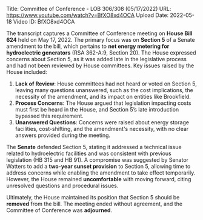 Title: Committee of Conference - LOB 306/308 (05/17/2022)
URL: https://www.youtube.com/watch?v=BfXO8xd4OCA
Upload Date: 2022-05-18
Video ID: BfXO8xd4OCA

The transcript captures a Committee of Conference meeting on **House Bill 624** held on May 17, 2022. The primary focus was on **Section 5** of a Senate amendment to the bill, which pertains to **net energy metering for hydroelectric generators** (RSA 362-A:9, Section 20). The House expressed concerns about Section 5, as it was added late in the legislative process and had not been reviewed by House committees. Key issues raised by the House included:

1. **Lack of Review**: House committees had not heard or voted on Section 5, leaving many questions unanswered, such as the cost implications, the necessity of the amendment, and its impact on entities like Brookfield.
2. **Process Concerns**: The House argued that legislation impacting costs must first be heard in the House, and Section 5’s late introduction bypassed this requirement.
3. **Unanswered Questions**: Concerns were raised about energy storage facilities, cost-shifting, and the amendment's necessity, with no clear answers provided during the meeting.

The **Senate** defended Section 5, stating it addressed a technical issue related to hydroelectric facilities and was consistent with previous legislation (HB 315 and HB 91). A compromise was suggested by Senator Watters to add a **two-year sunset provision** to Section 5, allowing time to address concerns while enabling the amendment to take effect temporarily. However, the House remained **uncomfortable** with moving forward, citing unresolved questions and procedural issues.

Ultimately, the House maintained its position that Section 5 should be **removed** from the bill. The meeting ended without agreement, and the Committee of Conference was **adjourned**.